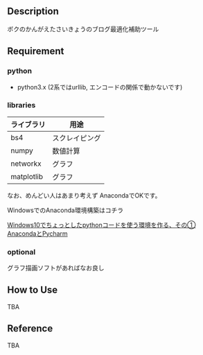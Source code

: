 ## Description
ボクのかんがえたさいきょうのブログ最適化補助ツール

## Requirement
### python
- python3.x (2系ではurllib, エンコードの関係で動かないです)
### libraries

|ライブラリ|用途|
|---|---|
|bs4|スクレイピング|
|numpy|数値計算|
|networkx|グラフ|
|matplotlib|グラフ|

なお、めんどい人はあまり考えず
AnacondaでOKです。

WindowsでのAnaconda環境構築はコチラ

[Windows10でちょっとしたpythonコードを使う環境を作る、その① AnacondaとPycharm](http://www.procrasist.com/entry/2016/10/04/200000)

### optional
グラフ描画ソフトがあればなお良し

## How to Use
TBA

## Reference
TBA